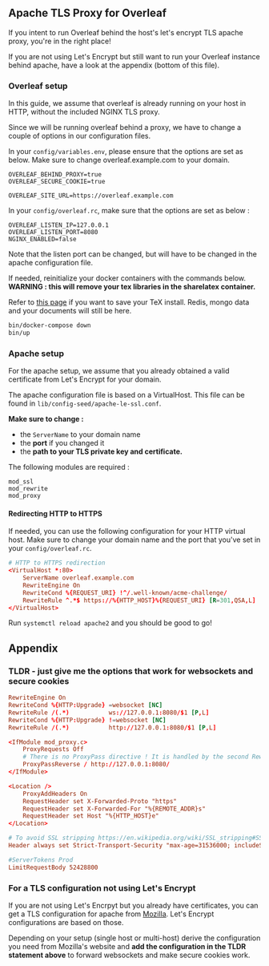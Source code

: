 ## Apache TLS Proxy for Overleaf
If you intent to run Overleaf behind the host's let's encrypt TLS apache proxy, you're in the right place!

If you are not using Let's Encrypt but still want to run your Overleaf instance behind apache, have a look at the appendix (bottom of this file).

### Overleaf setup
In this guide, we assume that overleaf is already running on your host in HTTP, without the included NGINX TLS proxy.

Since we will be running overleaf behind a proxy, we have to change a couple of options in our configuration files.

In your ```config/variables.env```, please ensure that the options are set as below.
Make sure to change overleaf.example.com to your domain.
```env
OVERLEAF_BEHIND_PROXY=true
OVERLEAF_SECURE_COOKIE=true

OVERLEAF_SITE_URL=https://overleaf.example.com
```

In your ```config/overleaf.rc```, make sure that the options are set as below :
```env
OVERLEAF_LISTEN_IP=127.0.0.1
OVERLEAF_LISTEN_PORT=8080
NGINX_ENABLED=false
```
Note that the listen port can be changed, but will have to be changed in the apache configuration file.


If needed, reinitialize your docker containers with the commands below.
**WARNING : this will remove your tex libraries in the sharelatex container.**

Refer to [this page](https://github.com/storca/toolkit/blob/master/doc/ce-upgrading-texlive.md#saving-your-changes) if you want to save your TeX install. Redis, mongo data and your documents will still be here.

```sh
bin/docker-compose down
bin/up
```

### Apache setup
For the apache setup, we assume that you already obtained a valid certificate from Let's Encrypt for your domain.

The apache configuration file is based on a VirtualHost. This file can be found in ```lib/config-seed/apache-le-ssl.conf```. 

**Make sure to change :**

* the ```ServerName``` to your domain name
* the **port** if you changed it
* the **path to your TLS private key and certificate.**

The following modules are required :
```
mod_ssl
mod_rewrite
mod_proxy
```

#### Redirecting HTTP to HTTPS
If needed, you can use the following configuration for your HTTP virtual host. Make sure to change your domain name and the port that you've set in your ```config/overleaf.rc```.
```conf
# HTTP to HTTPS redirection
<VirtualHost *:80>
    ServerName overleaf.example.com
    RewriteEngine On
    RewriteCond %{REQUEST_URI} !^/.well-known/acme-challenge/
    RewriteRule ^.*$ https://%{HTTP_HOST}%{REQUEST_URI} [R=301,QSA,L]
</VirtualHost>
```

Run ```systemctl reload apache2``` and you should be good to go!

## Appendix
### TLDR - just give me the options that work for websockets and secure cookies
```conf
RewriteEngine On
RewriteCond %{HTTP:Upgrade} =websocket [NC]
RewriteRule /(.*)           ws://127.0.0.1:8080/$1 [P,L]
RewriteCond %{HTTP:Upgrade} !=websocket [NC]
RewriteRule /(.*)           http://127.0.0.1:8080/$1 [P,L]

<IfModule mod_proxy.c>
    ProxyRequests Off
    # There is no ProxyPass directive ! It is handled by the second RewriteCond
    ProxyPassReverse / http://127.0.0.1:8080/
</IfModule>

<Location />
    ProxyAddHeaders On
    RequestHeader set X-Forwarded-Proto "https"
    RequestHeader set X-Forwarded-For "%{REMOTE_ADDR}s"
    RequestHeader set Host "%{HTTP_HOST}e"
</Location>

# To avoid SSL stripping https://en.wikipedia.org/wiki/SSL_stripping#SSL_stripping
Header always set Strict-Transport-Security "max-age=31536000; includeSubdomains;"

#ServerTokens Prod
LimitRequestBody 52428800
```

### For a TLS configuration not using Let's Encrypt
If you are not using Let's Encrpyt but you already have certificates, you can get a TLS configuration for apache from [Mozilla](https://ssl-config.mozilla.org/). Let's Encrypt configurations are based on those.

Depending on your setup (single host or multi-host) derive the configuration you need from Mozilla's website and **add the configuration in the TLDR statement above** to forward websockets and make secure cookies work.